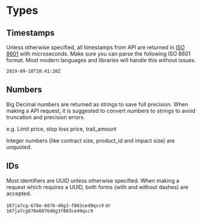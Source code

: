 # Types
## Timestamps

Unless otherwise specified, all timestamps from API are returned in  [ISO 8601](http://en.wikipedia.org/wiki/ISO_8601)  with microseconds. Make sure you can parse the following ISO 8601 format. Most modern languages and libraries will handle this without issues.

```
2019-09-18T10:41:20Z

```

## Numbers

Big Decimal numbers are returned as strings to save full precision. When making a API request, it is suggested to convert numbers to strings to avoid truncation and precision errors.

e.g. Limit price, stop loss price, trail_amount

Integer numbers (like contract size, product_id and impact size) are unquoted.

## IDs

Most identifiers are UUID unless otherwise specified. When making a request which requires a UUID, both forms (with and without dashes) are accepted.

`167ja7cg-678e-6876-d6g3-f803ce49qsc9`  or  `167ja7cg678e6876d6g3f803ce49qsc9`

